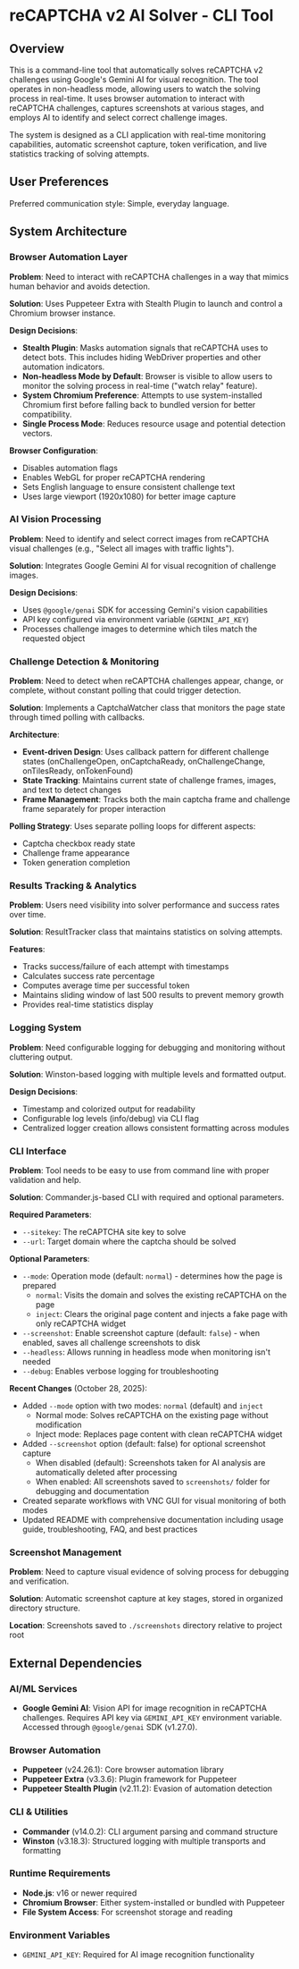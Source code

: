 # reCAPTCHA v2 AI Solver - CLI Tool

## Overview

This is a command-line tool that automatically solves reCAPTCHA v2 challenges using Google's Gemini AI for visual recognition. The tool operates in non-headless mode, allowing users to watch the solving process in real-time. It uses browser automation to interact with reCAPTCHA challenges, captures screenshots at various stages, and employs AI to identify and select correct challenge images.

The system is designed as a CLI application with real-time monitoring capabilities, automatic screenshot capture, token verification, and live statistics tracking of solving attempts.

## User Preferences

Preferred communication style: Simple, everyday language.

## System Architecture

### Browser Automation Layer

**Problem**: Need to interact with reCAPTCHA challenges in a way that mimics human behavior and avoids detection.

**Solution**: Uses Puppeteer Extra with Stealth Plugin to launch and control a Chromium browser instance.

**Design Decisions**:
- **Stealth Plugin**: Masks automation signals that reCAPTCHA uses to detect bots. This includes hiding WebDriver properties and other automation indicators.
- **Non-headless Mode by Default**: Browser is visible to allow users to monitor the solving process in real-time ("watch relay" feature).
- **System Chromium Preference**: Attempts to use system-installed Chromium first before falling back to bundled version for better compatibility.
- **Single Process Mode**: Reduces resource usage and potential detection vectors.

**Browser Configuration**:
- Disables automation flags
- Enables WebGL for proper reCAPTCHA rendering
- Sets English language to ensure consistent challenge text
- Uses large viewport (1920x1080) for better image capture

### AI Vision Processing

**Problem**: Need to identify and select correct images from reCAPTCHA visual challenges (e.g., "Select all images with traffic lights").

**Solution**: Integrates Google Gemini AI for visual recognition of challenge images.

**Design Decisions**:
- Uses `@google/genai` SDK for accessing Gemini's vision capabilities
- API key configured via environment variable (`GEMINI_API_KEY`)
- Processes challenge images to determine which tiles match the requested object

### Challenge Detection & Monitoring

**Problem**: Need to detect when reCAPTCHA challenges appear, change, or complete, without constant polling that could trigger detection.

**Solution**: Implements a CaptchaWatcher class that monitors the page state through timed polling with callbacks.

**Architecture**:
- **Event-driven Design**: Uses callback pattern for different challenge states (onChallengeOpen, onCaptchaReady, onChallengeChange, onTilesReady, onTokenFound)
- **State Tracking**: Maintains current state of challenge frames, images, and text to detect changes
- **Frame Management**: Tracks both the main captcha frame and challenge frame separately for proper interaction

**Polling Strategy**: Uses separate polling loops for different aspects:
- Captcha checkbox ready state
- Challenge frame appearance
- Token generation completion

### Results Tracking & Analytics

**Problem**: Users need visibility into solver performance and success rates over time.

**Solution**: ResultTracker class that maintains statistics on solving attempts.

**Features**:
- Tracks success/failure of each attempt with timestamps
- Calculates success rate percentage
- Computes average time per successful token
- Maintains sliding window of last 500 results to prevent memory growth
- Provides real-time statistics display

### Logging System

**Problem**: Need configurable logging for debugging and monitoring without cluttering output.

**Solution**: Winston-based logging with multiple levels and formatted output.

**Design Decisions**:
- Timestamp and colorized output for readability
- Configurable log levels (info/debug) via CLI flag
- Centralized logger creation allows consistent formatting across modules

### CLI Interface

**Problem**: Tool needs to be easy to use from command line with proper validation and help.

**Solution**: Commander.js-based CLI with required and optional parameters.

**Required Parameters**:
- `--sitekey`: The reCAPTCHA site key to solve
- `--url`: Target domain where the captcha should be solved

**Optional Parameters**:
- `--mode`: Operation mode (default: `normal`) - determines how the page is prepared
  - `normal`: Visits the domain and solves the existing reCAPTCHA on the page
  - `inject`: Clears the original page content and injects a fake page with only reCAPTCHA widget
- `--screenshot`: Enable screenshot capture (default: `false`) - when enabled, saves all challenge screenshots to disk
- `--headless`: Allows running in headless mode when monitoring isn't needed
- `--debug`: Enables verbose logging for troubleshooting

**Recent Changes** (October 28, 2025):
- Added `--mode` option with two modes: `normal` (default) and `inject`
  - Normal mode: Solves reCAPTCHA on the existing page without modification
  - Inject mode: Replaces page content with clean reCAPTCHA widget
- Added `--screenshot` option (default: false) for optional screenshot capture
  - When disabled (default): Screenshots taken for AI analysis are automatically deleted after processing
  - When enabled: All screenshots saved to `screenshots/` folder for debugging and documentation
- Created separate workflows with VNC GUI for visual monitoring of both modes
- Updated README with comprehensive documentation including usage guide, troubleshooting, FAQ, and best practices

### Screenshot Management

**Problem**: Need to capture visual evidence of solving process for debugging and verification.

**Solution**: Automatic screenshot capture at key stages, stored in organized directory structure.

**Location**: Screenshots saved to `./screenshots` directory relative to project root

## External Dependencies

### AI/ML Services
- **Google Gemini AI**: Vision API for image recognition in reCAPTCHA challenges. Requires API key via `GEMINI_API_KEY` environment variable. Accessed through `@google/genai` SDK (v1.27.0).

### Browser Automation
- **Puppeteer** (v24.26.1): Core browser automation library
- **Puppeteer Extra** (v3.3.6): Plugin framework for Puppeteer
- **Puppeteer Stealth Plugin** (v2.11.2): Evasion of automation detection

### CLI & Utilities
- **Commander** (v14.0.2): CLI argument parsing and command structure
- **Winston** (v3.18.3): Structured logging with multiple transports and formatting

### Runtime Requirements
- **Node.js**: v16 or newer required
- **Chromium Browser**: Either system-installed or bundled with Puppeteer
- **File System Access**: For screenshot storage and reading

### Environment Variables
- `GEMINI_API_KEY`: Required for AI image recognition functionality